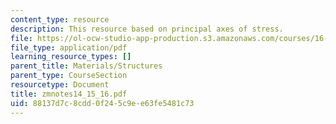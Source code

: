 ```yaml
---
content_type: resource
description: This resource based on principal axes of stress.
file: https://ol-ocw-studio-app-production.s3.amazonaws.com/courses/16-01-unified-engineering-i-ii-iii-iv-fall-2005-spring-2006/88137d7c8cdd0f245c9ee63fe5481c73_zmnotes14_15_16.pdf
file_type: application/pdf
learning_resource_types: []
parent_title: Materials/Structures
parent_type: CourseSection
resourcetype: Document
title: zmnotes14_15_16.pdf
uid: 88137d7c-8cdd-0f24-5c9e-e63fe5481c73
---
```

